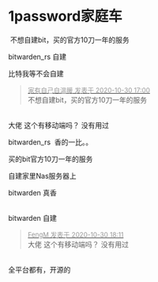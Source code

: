 # 1password家庭车


<img src="static/image/smiley/default/lol.gif" smilieid="12" border="0" alt="" /> 不想自建bit，买的官方10刀一年的服务

bitwarden_rs 自建<br />


比特我等不会自建

<div class="quote"><blockquote><font size="2"><a href="https://www.hostloc.com/forum.php?mod=redirect&amp;goto=findpost&amp;pid=9376039&amp;ptid=760285" target="_blank"><font color="#999999">家有自己自温暖 发表于 2020-10-30 17:00</font></a></font><br />
不想自建bit，买的官方10刀一年的服务</blockquote></div><br />
大佬 这个有移动端吗？ 没有用过

bitwarden_rs&nbsp;&nbsp;香的一比。。

买的bit官方10刀一年的服务

自建家里Nas服务器上

bitwarden 真香

<br />
bitwarden 自建

<div class="quote"><blockquote><font size="2"><a href="https://www.hostloc.com/forum.php?mod=redirect&amp;goto=findpost&amp;pid=9376387&amp;ptid=760285" target="_blank"><font color="#999999">FengM 发表于 2020-10-30 18:11</font></a></font><br />
大佬 这个有移动端吗？ 没有用过</blockquote></div><br />
全平台都有，开源的<img id="aimg_bYnXY" onclick="zoom(this, this.src, 0, 0, 0)" class="zoom" src="https://cdn.jsdelivr.net/gh/hishis/forum-master/public/images/patch.gif" onmouseover="img_onmouseoverfunc(this)" onload="thumbImg(this)" border="0" alt="" />
